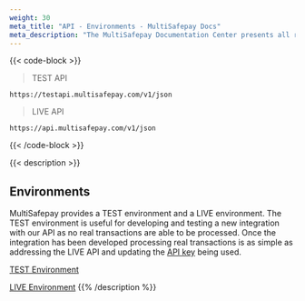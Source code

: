 ```yaml
---
weight: 30
meta_title: "API - Environments - MultiSafepay Docs"
meta_description: "The MultiSafepay Documentation Center presents all relevant information about our Plugins and API. You can also find support pages for payment methods, tools and general questions as well as the contact details of our Support and Integration Teams."
---
```



{{< code-block >}}
> TEST API

``` shell
https://testapi.multisafepay.com/v1/json
```

> LIVE API

``` shell
https://api.multisafepay.com/v1/json
```
{{< /code-block >}}

{{< description >}}
## Environments

MultiSafepay provides a TEST environment and a LIVE environment. The TEST environment is useful for developing and testing a new integration with our API as no real transactions are able to be processed. Once the integration has been developed processing real transactions is as simple as addressing the LIVE API and updating the [API key](/faq/general/glossary/#api-key) being used.

[TEST Environment](https://testmerchant.multisafepay.com)

[LIVE Environment](https://merchant.multisafepay.com)
{{% /description %}}
